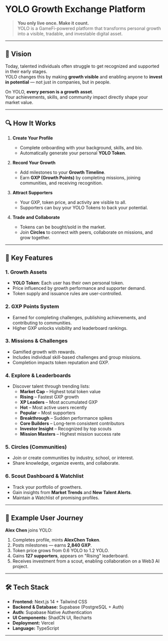 # YOLO Growth Exchange Platform

> **You only live once. Make it count.**  
> YOLO is a GameFi-powered platform that transforms personal growth into a visible, tradable, and investable digital asset.

---

## 🌟 Vision

Today, talented individuals often struggle to get recognized and supported in their early stages.  
YOLO changes this by making **growth visible** and enabling anyone to **invest in potential** — not just in companies, but in people.

On YOLO, **every person is a growth asset**.  
Your achievements, skills, and community impact directly shape your market value.

---

## 🔍 How It Works

1. **Create Your Profile**  
   - Complete onboarding with your background, skills, and bio.  
   - Automatically generate your personal **YOLO Token**.

2. **Record Your Growth**  
   - Add milestones to your **Growth Timeline**.  
   - Earn **GXP (Growth Points)** by completing missions, joining communities, and receiving recognition.

3. **Attract Supporters**  
   - Your GXP, token price, and activity are visible to all.  
   - Supporters can buy your YOLO Tokens to back your potential.

4. **Trade and Collaborate**  
   - Tokens can be bought/sold in the market.  
   - Join **Circles** to connect with peers, collaborate on missions, and grow together.

---

## 🎯 Key Features

### 1. Growth Assets
- **YOLO Token**: Each user has their own personal token.
- Price influenced by growth performance and supporter demand.
- Token supply and issuance rules are user-controlled.

### 2. GXP Points System
- Earned for completing challenges, publishing achievements, and contributing to communities.
- Higher GXP unlocks visibility and leaderboard rankings.

### 3. Missions & Challenges
- Gamified growth with rewards.
- Includes individual skill-based challenges and group missions.
- Completion impacts token reputation and GXP.

### 4. Explore & Leaderboards
- Discover talent through trending lists:
  - **Market Cap** – Highest total token value
  - **Rising** – Fastest GXP growth
  - **XP Leaders** – Most accumulated GXP
  - **Hot** – Most active users recently
  - **Popular** – Most supporters
  - **Breakthrough** – Sudden performance spikes
  - **Core Builders** – Long-term consistent contributors
  - **Investor Insight** – Recognized by top scouts
  - **Mission Masters** – Highest mission success rate

### 5. Circles (Communities)
- Join or create communities by industry, school, or interest.
- Share knowledge, organize events, and collaborate.

### 6. Scout Dashboard & Watchlist
- Track your portfolio of growthers.
- Gain insights from **Market Trends** and **New Talent Alerts**.
- Maintain a Watchlist of promising profiles.

---

## 👤 Example User Journey

**Alex Chen** joins YOLO:
1. Completes profile, mints **AlexChen Token**.
2. Posts milestones — earns **2,840 GXP**.
3. Token price grows from 0.6 YOLO to 1.2 YOLO.
4. Gains **127 supporters**, appears on "Rising" leaderboard.
5. Receives investment from a scout, enabling collaboration on a Web3 AI project.

---

## 🛠 Tech Stack

- **Frontend:** Next.js 14 + Tailwind CSS
- **Backend & Database:** Supabase (PostgreSQL + Auth)
- **Auth:** Supabase Native Authentication
- **UI Components:** ShadCN UI, Recharts
- **Deployment:** Vercel
- **Language:** TypeScript

---



